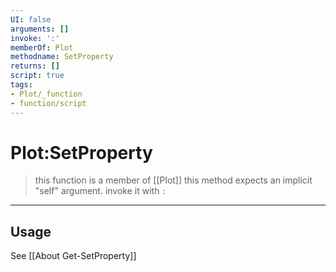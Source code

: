 ```yaml
---
UI: false
arguments: []
invoke: ':'
memberOf: Plot
methodname: SetProperty
returns: []
script: true
tags:
- Plot/_function
- function/script
---
```

# Plot:SetProperty
> this function is a member of [[Plot]]
> this method expects an implicit "self" argument. invoke it with `:`
-----
## Usage
See [[About Get-SetProperty]]

